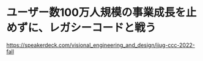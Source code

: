 # ユーザー数100万人規模の事業成長を止めずに、レガシーコードと戦う

https://speakerdeck.com/visional_engineering_and_design/jjug-ccc-2022-fall

